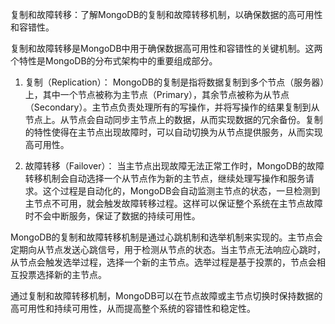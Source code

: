 复制和故障转移：了解MongoDB的复制和故障转移机制，以确保数据的高可用性和容错性。

复制和故障转移是MongoDB中用于确保数据高可用性和容错性的关键机制。这两个特性是MongoDB的分布式架构中的重要组成部分。

1. 复制（Replication）：
   MongoDB的复制是指将数据复制到多个节点（服务器）上，其中一个节点被称为主节点（Primary），其余节点被称为从节点（Secondary）。主节点负责处理所有的写操作，并将写操作的结果复制到从节点上。从节点会自动同步主节点上的数据，从而实现数据的冗余备份。复制的特性使得在主节点出现故障时，可以自动切换为从节点提供服务，从而实现高可用性。

2. 故障转移（Failover）：
   当主节点出现故障无法正常工作时，MongoDB的故障转移机制会自动选择一个从节点作为新的主节点，继续处理写操作和服务请求。这个过程是自动化的，MongoDB会自动监测主节点的状态，一旦检测到主节点不可用，就会触发故障转移过程。这样可以保证整个系统在主节点故障时不会中断服务，保证了数据的持续可用性。

MongoDB的复制和故障转移机制是通过心跳机制和选举机制来实现的。主节点会定期向从节点发送心跳信号，用于检测从节点的状态。当主节点无法响应心跳时，从节点会触发选举过程，选择一个新的主节点。选举过程是基于投票的，节点会相互投票选择新的主节点。

通过复制和故障转移机制，MongoDB可以在节点故障或主节点切换时保持数据的高可用性和持续可用性，从而提高整个系统的容错性和稳定性。